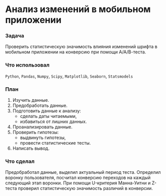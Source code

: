 # Анализ изменений в мобильном приложении
### Задача
Проверить статистическую значимость влияния изменений шрифта в мобильном приложении на конверсию при помощи А/А/В-теста.
### Что использовал
`Python`, `Pandas`, `Numpy`, `Scipy`, `Matplotlib`, `Seaborn`, `Statsmodels`
### План
1. Изучить данные.
2. Предобработать данные.
3. Подготовить данные к анализу:
   - сделать даты читаемыми,
   - избавиться от лишних данных.
4. Проанализировать данные.
5. Проверить гипотезы:
   - выдвинуть гипотезы,
   - провести статистические тесты.
6. Написать вывод.
### Что сделал
Предобработал данные, выделил актуальный период теста. Определил воронку пользователя, посчитал конверсию переходов на каждый следующий этап воронки.
При помощи U-критерия Манна-Уитни и Z-теста проверил статистическую значимость различий в конверсии.
